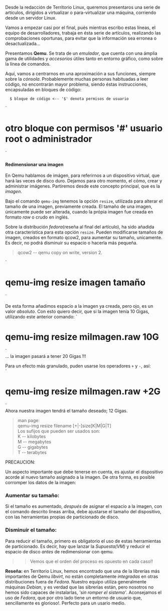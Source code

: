 
Desde la redacción de Territorio Linux, queremos presentaros una serie de artículos,
dirigidos a virtualizar o para-virtualizar una máquina, corriendo desde un servidor
Linux.

Vamos a empezar casi por el final, pués mientras escribo estas líneas, el equipo de
desarrolladores, trabaja en ésta serie de artículos, realizando las comprobaciones 
oportunas, para evitar que la información sea erronea o desactualizada...

Presentamos __Qemu__. Se trata de un _emulador_, que cuenta con una ámplia gama de 
utilidades y _accesorios_ útiles tanto en entorno gráfico, como sobre la línea de 
comandos.

Aquí, vamos a centrarnos en una aproximación a sus funciones, siempre sobre la 
_cónsola_. Probablemente muchas personas habituadas a leer código, no encontrarán mayor
problema, siendo éstas instrucciones, encapsuladas en bloques de código:

`  
  $ bloque de código <-- '$' denota permisos de usuario  
`  

`  
  # otro bloque con permisos '#' usuario root o administrador  
`  


#### Redimensionar una imagen

En Qemu hablamos de imágen, para referirnos a un dispositivo virtual, que hará las veces
de disco duro. Dejamos para otro momento, el cómo, crear y administrar imágenes. Partiremos
desde este concepto principal, que es la _imagen_.

Bajo el comando `qemu-img` tenemos la opción `resize`, utilizada para alterar el tamaño de una
imagen, previamente creada.
El tamaño de una imagen, únicamente puede ser alterada, cuando la própia imagen fue creada en
formato _raw_ o crudo en inglés.

Sobre la distribución _fedora_(reseña al final del artículo), ha sido añadida otra característica
para esta opción `resize`. Pueden modificarse tamaños de imagen, creados en formato qcow2, 
para aumentar su tamaño, unicamente. Es decir, no podrá disminuir su espacio o hacerla más
pequeña.

> qcow2 -- qemu copy on write, version 2.

`  
  # qemu-img resize imagen tamaño  
`  

De esta forma añadimos espacio a la imagen ya creada, pero ojo, es un valor _absoluto_. Con
esto quiero decir, que si la imagen tenía 10 Gigas, utilizando este anterior comando:
`  
  # qemu-img resize miImagen.raw 10G  
`  
... la imagen pasará a tener 20 Gigas !!!

Para un efecto más granulado, puden usarse los operadores `+` y `-`, así:  
`  
  # qemu-img resize miImagen.raw +2G  
`  
Ahora nuestra imagen tendrá el tamaño deseado; 12 Gigas.

> man page:  
> qemu-img resize filename [+|-]size[K|M|G|T]  
> Los sufijos que pueden ser usados son:  
> K -- kilobytes  
> M -- megabytes  
> G -- gigabytes  
> T -- terabytes  


PRECAUCION:

Un aspecto importante que debe tenerse en cuenta, es ajustar el dispositivo acorde al 
nuevo tamaño asignado a la imagen. De otra forma, es posible corromper los datos de la
imagen:

### Aumentar su tamaño:
Si el tamaño es aumentado, _después_ de asignar el espacio a la imagen, con el comando 
descrito líneas arriba, debe ajustarse el tamaño del dispositivo, con las herramientas 
propias de particionado de disco.

### Disminuir el tamaño:
Para reducir el tamaño, primero es obligatorio el uso de estas herramientas de particionado.
Es decir, hay que lanzar la _Supuesta(VM)_ y reducir el espacio de disco _antes_ de 
redimensionar con qemu.

>> Vemos que el orden del proceso es opuesto en cada caso!!


__Reseña:__ en Territorio Linux, hemos encontrado que una de la librerías más importantes
de Qemu _libvirt_, no están completamente _integradas_ en otras distribuciones fuera 
de _Fedora_. 
Nuestro equipo utiliza generalmente máquinas _Debian_, y es verdad que las sibrerías están, 
pero nosotros no hemos sido capaces de instalarlas, _'sin romper el sistema'_.
Aconsejamos el uso de _Fedora_, que por otro lado tiene un entorno de usuario que, sencillamente
es glorioso!. Perfecto para un usario medio.
